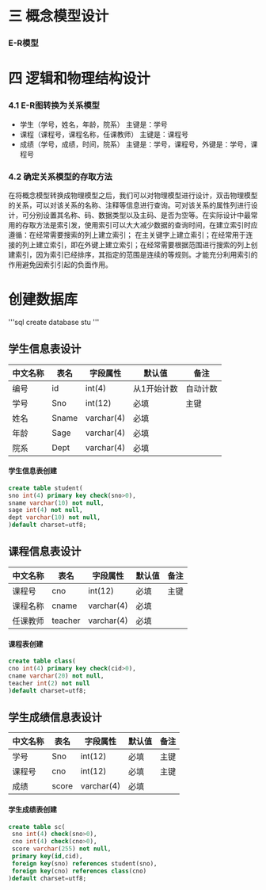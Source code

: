 # 三 概念模型设计
### E-R模型

# 四 逻辑和物理结构设计
### 4.1 E-R图转换为关系模型
- 学生（学号，姓名，年龄，院系） 主键是：学号
- 课程（课程号，课程名称，任课教师） 主键是：课程号
- 成绩（学号，成绩，时间，院系） 主键是：学号，课程号，外键是：学号，课程号

### 4.2 确定关系模型的存取方法
在将概念模型转换成物理模型之后，我们可以对物理模型进行设计，双击物理模型的关系，可以对该关系的名称、注释等信息进行查询。可对该关系的属性列进行设计，可分别设置其名称、码、数据类型以及主码、是否为空等。在实际设计中最常用的存取方法是索引发，使用索引可以大大减少数据的查询时间，在建立索引时应遵循：在经常需要搜索的列上建立索引；  在主关键字上建立索引；在经常用于连接的列上建立索引，即在外键上建立索引；在经常需要根据范围进行搜索的列上创建索引，因为索引已经排序，其指定的范围是连续的等规则。才能充分利用索引的作用避免因索引引起的负面作用。                                                  
# 创建数据库
'''sql
create database stu
'''


## 学生信息表设计
| 中文名称 | 表名 | 字段属性 | 默认值 | 备注 |
|---------|-----|---------|-------|------|
| 编号 |id | int(4) | 从1开始计数 | 自动计数 |
| 学号 | Sno | int(12) | 必填 | 主键 |
| 姓名 | Sname | varchar(4) | 必填 |  |
| 年龄 | Sage | varchar(4) | 必填 |  |
| 院系 | Dept | varchar(4) | 必填 |  |

 #### 学生信息表创建
  ```sql
create table student(
  sno int(4) primary key check(sno>0),
  sname varchar(10) not null,
  sage int(4) not null, 
  dept varchar(10) not null,
)default charset=utf8;
 ```

## 课程信息表设计
| 中文名称 | 表名 | 字段属性 | 默认值 | 备注 |
|---------|-----|---------|-------|------|
| 课程号 | cno | int(12) | 必填 | 主键 |
| 课程名称 | cname | varchar(4) | 必填 |  |
| 任课教师 | teacher | varchar(4) | 必填 |  |
 #### 课程表创建
 ```sql
 create table class( 
 cno int(4) primary key check(cid>0),
 cname varchar(20) not null,
 teacher int(2) not null
 )default charset=utf8;
 ```


## 学生成绩信息表设计
| 中文名称 | 表名 | 字段属性 | 默认值 | 备注 |
|---------|-----|---------|-------|------|
| 学号 | Sno | int(12) | 必填 | 主键 |
| 课程号 | cno | int(12) | 必填 |主键  |
| 成绩 | score | varchar(4) | 必填 |  |
 #### 学生成绩表创建
 ```sql
 create table sc( 
  sno int(4) check(sno>0),
  cno int(4) check(cno>0),
  score varchar(255) not null,
  primary key(id,cid),
  foreign key(sno) references student(sno),
  foreign key(cno) references class(cno)
 )default charset=utf8;
 ```

